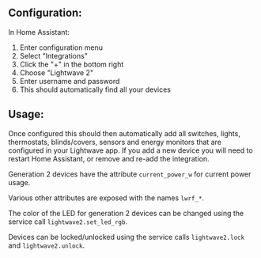 ## Configuration:
In Home Assistant:

1. Enter configuration menu
2. Select "Integrations"
3. Click the "+" in the bottom right
4. Choose "Lightwave 2"
5. Enter username and password
6. This should automatically find all your devices

## Usage:
Once configured this should then automatically add all switches, lights, thermostats, blinds/covers, sensors and energy monitors that are configured in your Lightwave app. If you add a new device you will need to restart Home Assistant, or remove and re-add the integration.

Generation 2 devices have the attribute `current_power_w` for current power usage.

Various other attributes are exposed with the names `lwrf_*`.

The color of the LED for generation 2 devices can be changed using the service call `lightwave2.set_led_rgb`.

Devices can be locked/unlocked using the service calls `lightwave2.lock` and `lightwave2.unlock`.